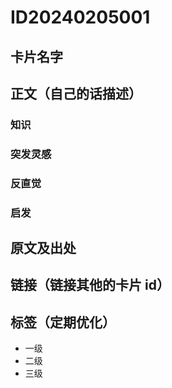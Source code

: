 # ID20240205001
## 卡片名字

## 正文（自己的话描述）

### 知识
### 突发灵感
### 反直觉
### 启发

## 原文及出处

## 链接（链接其他的卡片 id）

## 标签（定期优化）

* 一级
* 二级
* 三级
